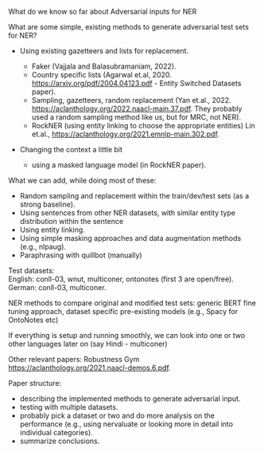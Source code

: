 

What do we know so far about Adversarial inputs for NER 

What are some simple, existing methods to generate adversarial test sets for NER?
  
- Using existing gazetteers and lists for replacement. 
    - Faker (Vajjala and Balasubramaniam, 2022). 
    - Country specific lists (Agarwal et.al, 2020. https://arxiv.org/pdf/2004.04123.pdf - Entity Switched Datasets paper). 
    - Sampling, gazetteers, random replacement (Yan et.al., 2022. https://aclanthology.org/2022.naacl-main.37.pdf. They probably used a random sampling method like us, but for MRC, not NER). 
    - RockNER (using entity linking to choose the appropriate entities) Lin et.al., https://aclanthology.org/2021.emnlp-main.302.pdf. 

- Changing the context a little bit
   - using a masked language model (in RockNER paper). 
   
What we can add, while doing most of these:
- Random sampling and replacement within the train/dev/test sets (as a strong baseline). 
- Using sentences from other NER datasets, with similar entity type distribution within the sentence  
- Using entity linking. 
- Using simple masking approaches and data augmentation methods (e.g., nlpaug).   
- Paraphrasing with quillbot (manually)

Test datasets:   
English: conll-03, wnut, multiconer, ontonotes (first 3 are open/free). 
German: conll-03, multiconer. 

NER methods to compare original and modified test sets: generic BERT fine tuning approach, dataset specific pre-existing models (e.g., Spacy for OntoNotes etc)

If everything is setup and running smoothly, we can look into one or two other languages later on (say Hindi - multiconer)

Other relevant papers: Robustness Gym https://aclanthology.org/2021.naacl-demos.6.pdf. 

Paper structure:
- describing the implemented methods to generate adversarial input. 
- testing with multiple datasets. 
- probably pick a dataset or two and do more analysis on the performance (e.g., using nervaluate or looking more in detail into individual categories). 
- summarize conclusions. 
